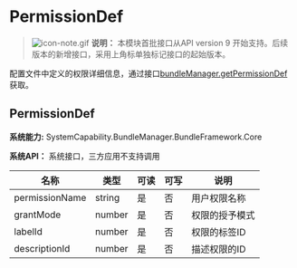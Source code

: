 # PermissionDef

> ![icon-note.gif](public_sys-resources/icon-note.gif) **说明：**
> 本模块首批接口从API version 9 开始支持。后续版本的新增接口，采用上角标单独标记接口的起始版本。

配置文件中定义的权限详细信息，通过接口[bundleManager.getPermissionDef](js-apis-bundleManager.md)获取。

## **PermissionDef**

 **系统能力:** SystemCapability.BundleManager.BundleFramework.Core

 **系统API：**  系统接口，三方应用不支持调用

| 名称           | 类型   | 可读 | 可写 | 说明           |
| -------------- | ------ | ---- | ---- | -------------- |
| permissionName | string | 是   | 否   | 用户权限名称   |
| grantMode      | number | 是   | 否   | 权限的授予模式 |
| labelId        | number | 是   | 否   | 权限的标签ID   |
| descriptionId  | number | 是   | 否   | 描述权限的ID   |